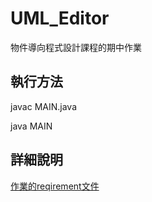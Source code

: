 # UML_Editor
物件導向程式設計課程的期中作業

## 執行方法
javac MAIN.java

java MAIN

## 詳細說明
[作業的reqirement文件](https://github.com/apple310565/UML_Editor/blob/main/UML%20editor%20requirement%20-%20use%20case%20format.pdf)
